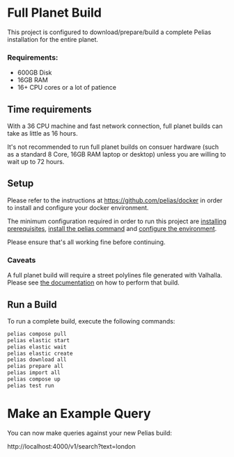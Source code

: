 
# Full Planet Build

This project is configured to download/prepare/build a complete Pelias installation for the entire planet.

### Requirements:
* 600GB Disk
* 16GB RAM
* 16+ CPU cores or a lot of patience

## Time requirements

With a 36 CPU machine and fast network connection, full planet builds can take as little as 16 hours.

It's not recommended to run full planet builds on consuer hardware (such as a standard 8 Core, 16GB RAM laptop or desktop) unless you are willing to wait up to 72 hours.

## Setup

Please refer to the instructions at https://github.com/pelias/docker in order to install and configure your docker environment.

The minimum configuration required in order to run this project are [installing prerequisites](https://github.com/pelias/docker#prerequisites), [install the pelias command](https://github.com/pelias/docker#installing-the-pelias-command) and [configure the environment](https://github.com/pelias/docker#configure-environment).

Please ensure that's all working fine before continuing.

### Caveats

A full planet build will require a street polylines file generated with Valhalla. Please see [the documentation](https://github.com/pelias/polylines/wiki/Generating-polylines-from-Valhalla) on how to perform that build.

## Run a Build

To run a complete build, execute the following commands:

```bash
pelias compose pull
pelias elastic start
pelias elastic wait
pelias elastic create
pelias download all
pelias prepare all
pelias import all
pelias compose up
pelias test run
```

# Make an Example Query

You can now make queries against your new Pelias build:

http://localhost:4000/v1/search?text=london
